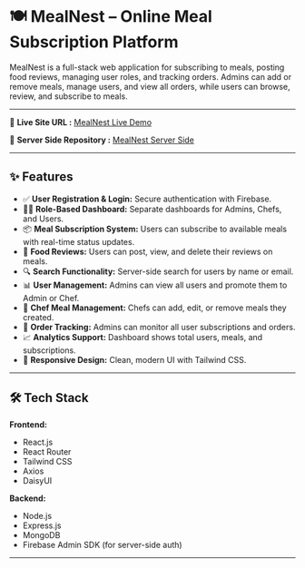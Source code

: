 # 🍽️ MealNest – Online Meal Subscription Platform

MealNest is a full-stack web application for subscribing to meals, posting food reviews, managing user roles, and tracking orders. Admins can add or remove meals, manage users, and view all orders, while users can browse, review, and subscribe to meals.

---

🔗 **Live Site URL :** [MealNest Live Demo](https://marziul-mealnest.web.app/)

🔗 **Server Side Repository :** [MealNest Server Side](https://github.com/marziulrafi/Mealnest-Server)


---

## ✨ Features

- ✅ **User Registration & Login:** Secure authentication with Firebase.
- 👨‍🍳 **Role-Based Dashboard:** Separate dashboards for Admins, Chefs, and Users.
- 📦 **Meal Subscription System:** Users can subscribe to available meals with real-time status updates.
- 📝 **Food Reviews:** Users can post, view, and delete their reviews on meals.
- 🔍 **Search Functionality:** Server-side search for users by name or email.
- 📊 **User Management:** Admins can view all users and promote them to Admin or Chef.
- 🍛 **Chef Meal Management:** Chefs can add, edit, or remove meals they created.
- 💼 **Order Tracking:** Admins can monitor all user subscriptions and orders.
- 📈 **Analytics Support:** Dashboard shows total users, meals, and subscriptions.
- 🎨 **Responsive Design:** Clean, modern UI with Tailwind CSS.

---

## 🛠️ Tech Stack

**Frontend:**
- React.js
- React Router
- Tailwind CSS
- Axios
- DaisyUI

**Backend:**
- Node.js
- Express.js
- MongoDB
- Firebase Admin SDK (for server-side auth)

---

